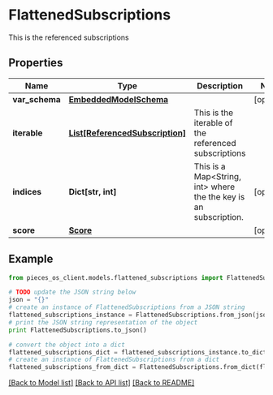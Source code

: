 # FlattenedSubscriptions

This is the referenced subscriptions

## Properties
Name | Type | Description | Notes
------------ | ------------- | ------------- | -------------
**var_schema** | [**EmbeddedModelSchema**](EmbeddedModelSchema.md) |  | [optional] 
**iterable** | [**List[ReferencedSubscription]**](ReferencedSubscription.md) | This is the iterable of the referenced subscriptions | 
**indices** | **Dict[str, int]** | This is a Map&lt;String, int&gt; where the the key is an subscription. | [optional] 
**score** | [**Score**](Score.md) |  | [optional] 

## Example

```python
from pieces_os_client.models.flattened_subscriptions import FlattenedSubscriptions

# TODO update the JSON string below
json = "{}"
# create an instance of FlattenedSubscriptions from a JSON string
flattened_subscriptions_instance = FlattenedSubscriptions.from_json(json)
# print the JSON string representation of the object
print FlattenedSubscriptions.to_json()

# convert the object into a dict
flattened_subscriptions_dict = flattened_subscriptions_instance.to_dict()
# create an instance of FlattenedSubscriptions from a dict
flattened_subscriptions_from_dict = FlattenedSubscriptions.from_dict(flattened_subscriptions_dict)
```
[[Back to Model list]](../README.md#documentation-for-models) [[Back to API list]](../README.md#documentation-for-api-endpoints) [[Back to README]](../README.md)



